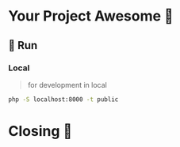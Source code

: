 # Your Project Awesome 🚀

## 🐢 Run

### Local

> for development in local

```bash
php -S localhost:8000 -t public
```

# Closing 🏁
